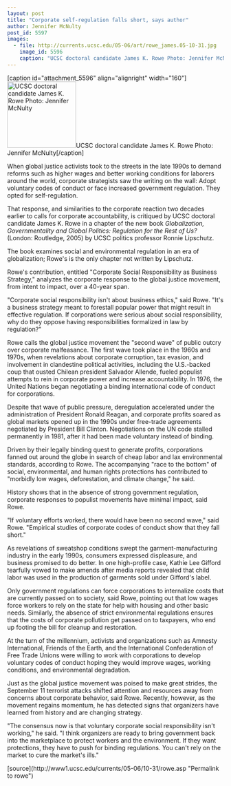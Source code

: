 ```yaml
---
layout: post
title: "Corporate self-regulation falls short, says author"
author: Jennifer McNulty
post_id: 5597
images:
  - file: http://currents.ucsc.edu/05-06/art/rowe_james.05-10-31.jpg
    image_id: 5596
    caption: "UCSC doctoral candidate James K. Rowe Photo: Jennifer McNulty"
---
```


[caption id="attachment_5596" align="alignright" width="160"]<a href="http://localhost/mysite/wp-content/uploads/2005/10/rowe_james.05-10-31.jpg"><img class="size-full wp-image-5596" src="http://localhost/mysite/wp-content/uploads/2005/10/rowe_james.05-10-31.jpg" alt="UCSC doctoral candidate James K. Rowe Photo: Jennifer McNulty" width="160" height="154" /></a>UCSC doctoral candidate James K. Rowe Photo: Jennifer McNulty[/caption]
<a name="content" id="content"></a>
<p>
  When global justice activists took to the streets in the late 1990s to demand reforms such as higher wages and better working conditions for laborers around the world, corporate strategists saw the writing on the wall: Adopt voluntary codes of conduct or face increased government regulation. They opted for self-regulation.
</p>
<p>
  That response, and similarities to the corporate reaction two decades earlier to calls for corporate accountability, is critiqued by UCSC doctoral candidate James K. Rowe in a chapter of the new book <i>Globalization, Governmentality and Global Politics: Regulation for the Rest of Us?</i> (London: Routledge, 2005) by UCSC politics professor Ronnie Lipschutz.
</p>
<p>
  The book examines social and environmental regulation in an era of globalization; Rowe's is the only chapter not written by Lipschutz.
</p>
<p>
  Rowe's contribution, entitled "Corporate Social Responsibility as Business Strategy," analyzes the corporate response to the global justice movement, from intent to impact, over a 40-year span.
</p>
<p>
  "Corporate social responsibility isn't about business ethics," said Rowe. "It's a business strategy meant to forestall popular power that might result in effective regulation. If corporations were serious about social responsibility, why do they oppose having responsibilities formalized in law by regulation?"
</p>
<p>
  Rowe calls the global justice movement the "second wave" of public outcry over corporate malfeasance. The first wave took place in the 1960s and 1970s, when revelations about corporate corruption, tax evasion, and involvement in clandestine political activities, including the U.S.-backed coup that ousted Chilean president Salvador Allende, fueled populist attempts to rein in corporate power and increase accountability. In 1976, the United Nations began negotiating a binding international code of conduct for corporations.
</p>
<p>
  Despite that wave of public pressure, deregulation accelerated under the administration of President Ronald Reagan, and corporate profits soared as global markets opened up in the 1990s under free-trade agreements negotiated by President Bill Clinton. Negotiations on the UN code stalled permanently in 1981, after it had been made voluntary instead of binding.
</p>
<p>
  Driven by their legally binding quest to generate profits, corporations fanned out around the globe in search of cheap labor and lax environmental standards, according to Rowe. The accompanying "race to the bottom" of social, environmental, and human rights protections has contributed to "morbidly low wages, deforestation, and climate change," he said.
</p>
<p>
  History shows that in the absence of strong government regulation, corporate responses to populist movements have minimal impact, said Rowe.
</p>
<p>
  "If voluntary efforts worked, there would have been no second wave," said Rowe. "Empirical studies of corporate codes of conduct show that they fall short."
</p>
<p>
  As revelations of sweatshop conditions swept the garment-manufacturing industry in the early 1990s, consumers expressed displeasure, and business promised to do better. In one high-profile case, Kathie Lee Gifford tearfully vowed to make amends after media reports revealed that child labor was used in the production of garments sold under Gifford's label.
</p>
<p>
  Only government regulations can force corporations to internalize costs that are currently passed on to society, said Rowe, pointing out that low wages force workers to rely on the state for help with housing and other basic needs. Similarly, the absence of strict environmental regulations ensures that the costs of corporate pollution get passed on to taxpayers, who end up footing the bill for cleanup and restoration.
</p>
<p>
  At the turn of the millennium, activists and organizations such as Amnesty International, Friends of the Earth, and the International Confederation of Free Trade Unions were willing to work with corporations to develop voluntary codes of conduct hoping they would improve wages, working conditions, and environmental degradation.
</p>
<p>
  Just as the global justice movement was poised to make great strides, the September 11 terrorist attacks shifted attention and resources away from concerns about corporate behavior, said Rowe. Recently, however, as the movement regains momentum, he has detected signs that organizers have learned from history and are changing strategy.
</p>
<p>
  "The consensus now is that voluntary corporate social responsibility isn't working," he said. "I think organizers are ready to bring government back into the marketplace to protect workers and the environment. If they want protections, they have to push for binding regulations. You can't rely on the market to cure the market's ills."
</p>
<form>
  <input name="t1" size="-1" type="hidden">
</form>




</p>
[source](http://www1.ucsc.edu/currents/05-06/10-31/rowe.asp "Permalink to rowe")
